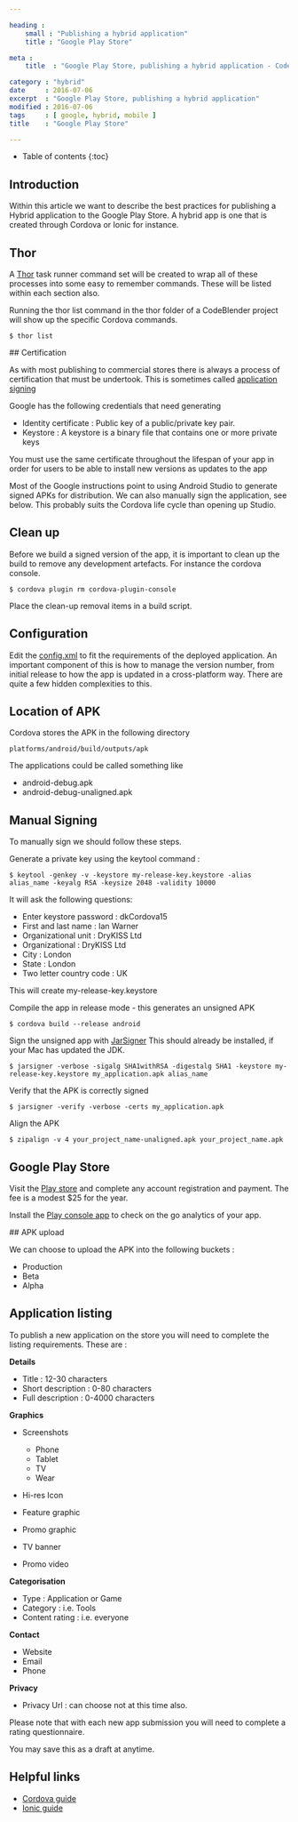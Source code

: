 ```yaml
---

heading :
    small : "Publishing a hybrid application"
    title : "Google Play Store"

meta :
    title  : "Google Play Store, publishing a hybrid application - CodeBlender"

category : "hybrid"
date     : 2016-07-06
excerpt  : "Google Play Store, publishing a hybrid application"
modified : 2016-07-06
tags     : [ google, hybrid, mobile ]
title    : "Google Play Store"

---
```


* Table of contents
{:toc}

## Introduction

Within this article we want to describe the best practices for publishing a
Hybrid application to the Google Play Store. A hybrid app is one that is created
through Cordova or Ionic for instance.

## Thor

A [Thor]() task runner command set will be created to wrap all of these
processes into some easy to remember commands. These will be listed within each
section also.

Running the thor list command in the thor folder of a CodeBlender project will
show up the specific Cordova commands.

    $ thor list

## Certification

As with most publishing to commercial stores there is always a process of
certification that must be undertook. This is sometimes called
[application signing]()

Google has the following credentials that need generating

- Identity certificate : Public key of a public/private key pair.
- Keystore : A keystore is a binary file that contains one or more private keys

You must use the same certificate throughout the lifespan of your app in order
for users to be able to install new versions as updates to the app

Most of the Google instructions point to using Android Studio to generate signed
APKs for distribution. We can also manually sign the application, see below.
This probably suits the Cordova life cycle than opening up Studio.

## Clean up

Before we build a signed version of the app, it is important to clean up the
build to remove any development artefacts. For instance the cordova console.

    $ cordova plugin rm cordova-plugin-console

Place the clean-up removal items in a build script.

## Configuration

Edit the [config.xml]() to fit the requirements of the deployed application. An
important component of this is how to manage the version number, from initial
release to how the app is updated in a cross-platform way. There are quite a
few hidden complexities to this.

## Location of APK

Cordova stores the APK in the following directory

    platforms/android/build/outputs/apk

The applications could be called something like

- android-debug.apk
- android-debug-unaligned.apk

## Manual Signing

To manually sign we should follow these steps.

Generate a private key using the keytool command :

    $ keytool -genkey -v -keystore my-release-key.keystore -alias alias_name -keyalg RSA -keysize 2048 -validity 10000

It will ask the following questions:

- Enter keystore password : dkCordova15
- First and last name     : Ian Warner
- Organizational unit     : DryKISS Ltd
- Organizational          : DryKISS Ltd
- City                    : London
- State                   : London
- Two letter country code : UK

This will create my-release-key.keystore

Compile the app in release mode - this generates an unsigned APK

    $ cordova build --release android

Sign the unsigned app with [JarSigner]() This should already be installed, if
your Mac has updated the JDK.

    $ jarsigner -verbose -sigalg SHA1withRSA -digestalg SHA1 -keystore my-release-key.keystore my_application.apk alias_name

Verify that the APK is correctly signed

    $ jarsigner -verify -verbose -certs my_application.apk

Align the APK

    $ zipalign -v 4 your_project_name-unaligned.apk your_project_name.apk

## Google Play Store

Visit the [Play store]() and complete any account registration and payment. The
fee is a modest $25 for the year.

Install the [Play console app]() to check on the go analytics of your app.

## APK upload

We can choose to upload the APK into the following buckets :

- Production
- Beta
- Alpha

## Application listing

To publish a new application on the store you will need to complete the listing
requirements. These are :

**Details**

- Title             : 12-30  characters
- Short description : 0-80   characters
- Full description  : 0-4000 characters

**Graphics**

- Screenshots
    - Phone
    - Tablet
    - TV
    - Wear

- Hi-res Icon
- Feature graphic
- Promo graphic
- TV banner
- Promo video

**Categorisation**

- Type           : Application or Game
- Category       : i.e. Tools
- Content rating : i.e. everyone

**Contact**

- Website
- Email
- Phone

**Privacy**

- Privacy Url : can choose not at this time also.

Please note that with each new app submission you will need to complete a rating
questionnaire.

You may save this as a draft at anytime.

## Helpful links

- [Cordova guide]()
- [Ionic guide]()

[Thor]:http://whatisthor.com/
[Cordova guide]:https://cordova.apache.org/docs/en/latest/guide/platforms/android/index.html
[Ionic guide]:http://ionicframework.com/docs/guide/publishing.html
[application signing]:https://developer.android.com/studio/publish/app-signing.html
[JarSigner]:http://docs.oracle.com/javase/6/docs/technotes/tools/windows/jarsigner.html
[config.xml]:http://cordova.apache.org/docs/en/latest/config_ref/index.html
[Play store]:https://play.google.com/apps/publish/signup/
[Play console app]:https://play.google.com/store/apps/details?id=com.google.android.apps.playconsole
